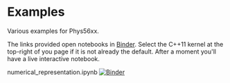 # Examples

Various examples for Phys56xx.

The links provided open notebooks in [Binder](https://mybinder.org/).  Select the C++11 kernel at the top-right of you page if it is not already the default.  After a moment you'll have a live interactive notebook.


numerical_representation.ipynb [![Binder](http://mybinder.org/badge_logo.svg)](http://mybinder.org/v2/gh/UVaCompPhys/Examples/main?filepath=numerical_representation.ipynb)


